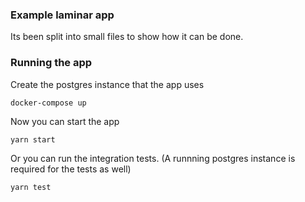 ### Example laminar app

Its been split into small files to show how it can be done.

### Running the app

Create the postgres instance that the app uses

```shell
docker-compose up
```

Now you can start the app

```shell
yarn start
```

Or you can run the integration tests. (A runnning postgres instance is required for the tests as well)

```shell
yarn test
```
